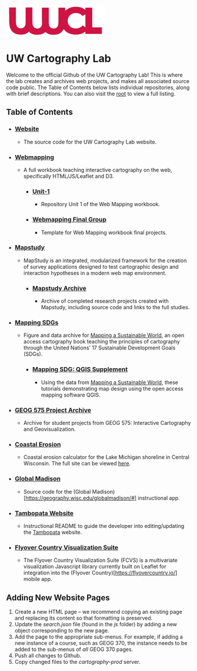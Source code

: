 ![Cart Lab Logo](img/logos/CartLab_logo.png)

# UW Cartography Lab
Welcome to the official Github of the UW Cartography Lab! This is where the lab creates and archives web projects, and makes all associated source code public. The Table of Contents below lists individual repositories, along with brief descriptions. You can also visit the [root](https://github.com/uwcartlab/website) to view a full listing. 

## Table of Contents
- ### [Website](https://github.com/uwcartlab/website) ###
    * The source code for the UW Cartography Lab website. 
- ### [Webmapping](https://github.com/uwcartlab/webmapping) ###
    * A full workbook teaching interactive cartography on the web, specifically HTML/JS/Leaflet and D3.
        * ### [Unit-1](https://github.com/uwcartlab/unit-1) ###
            * Repository Unit 1 of the Web Mapping workbook.
        * ### [Webmapping Final Group](https://github.com/uwcartlab/webmapping_final_group) ###
            * Template for Web Mapping workbook final projects.
- ### [Mapstudy](https://github.com/uwcartlab/mapstudy) ###
    * MapStudy is an integrated, modularized framework for the creation of survey applications designed to test cartographic design and interaction hypotheses in a modern web map environment.
        * ### [Mapstudy Archive](https://github.com/uwcartlab/mapstudy_archive) ###
            * Archive of completed research projects created with Mapstudy, including source code and links to the full studies.
- ### [Mapping SDGs](https://github.com/uwcartlab/MappingSDGs) ###
    * Figure and data archive for [Mapping a Sustainable World](https://digitallibrary.un.org/record/3898826), an open access cartography book teaching the principles of cartography through the United Nations’ 17 Sustainable Development Goals (SDGs).
        * ### [Mapping SDG: QGIS Supplement](https://github.com/uwcartlab/MappingSDGsTechnicalSupplement) ###
            * Using the data from [Mapping a Sustainable World](https://digitallibrary.un.org/record/3898826), these tutorials demonstrating map design using the open access mapping software QGIS.
- ### [GEOG 575 Project Archive](https://github.com/uwcartlab/G575_Archive) ###
    * Archive for student projects from GEOG 575: Interactive Cartography and Geovisualization.
- ### [Coastal Erosion](https://github.com/uwcartlab/coastal-erosion) ###
    * Coastal erosion calculator for the Lake Michigan shoreline in Central Wisconsin. The full site can be viewed [here](https://uwcartlab.github.io/coastal-erosion/). 
- ### [Global Madison](https://github.com/uwcartlab/GlobalMadison) ###
    * Source code for the (Global Madison)[https://geography.wisc.edu/globalmadison/#] instructional app.
- ### [Tambopata Website](https://github.com/uwcartlab/tambopata) ###
    * Instructional README to guide the developer into editing/updating the [Tambopata](https://geography.wisc.edu/tambopata/) website.
- ### [Flyover Country Visualization Suite](https://github.com/uwcartlab/FCVS) ###
    * The Flyover Country Visualization Suite (FCVS) is a multivariate visualization Javascript library currently built on Leaflet for integration into the (Flyover Country)[https://flyovercountry.io/] mobile app.

## Adding New Website Pages

1. Create a new HTML page – we recommend copying an existing page and replacing its content so that formatting is preserved. 
2. Update the _search.json_ file (found in the _js_ folder) by adding a new object corresponding to the new page. 
3. Add the page to the appropriate sub-menus. For example, if adding a new instance of a course, such as GEOG 370, the instance needs to be added to the sub-menus of _all_ GEOG 370 pages. 
4. Push all changes to Github.
5. Copy changed files to the _cartography-prod_ server.  